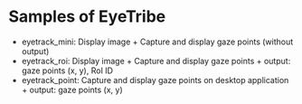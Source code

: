# Samples of EyeTribe

  - eyetrack_mini: Display image + Capture and display gaze points (without output)
  - eyetrack_roi: Display image + Capture and display gaze points + output: gaze points (x, y), RoI ID
  - eyetrack_point: Capture and display gaze points on desktop application + output: gaze points (x, y)
